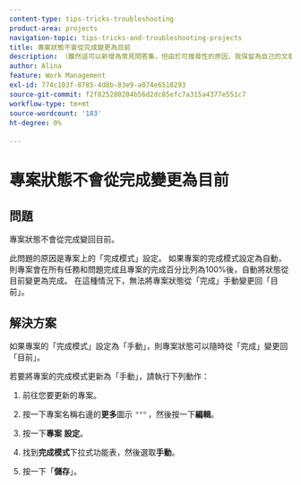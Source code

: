 ```yaml
---
content-type: tips-tricks-troubleshooting
product-area: projects
navigation-topic: tips-tricks-and-troubleshooting-projects
title: 專案狀態不會從完成變更為目前
description: （雖然這可以新增為常見問答集，但由於可搜尋性的原因，我保留為自己的文章）
author: Alina
feature: Work Management
exl-id: 774c103f-8785-4d8b-83e9-a074e6518293
source-git-commit: f2f825280204b56d2dc85efc7a315a4377e551c7
workflow-type: tm+mt
source-wordcount: '183'
ht-degree: 0%

---
```


# 專案狀態不會從完成變更為目前

<!--
<p data-mc-conditions="QuicksilverOrClassic.Draft mode">(Although this can be added as an FAQ, I have left this as its own article for search-ability reasons)</p>
-->

## 問題

專案狀態不會從完成變回目前。

此問題的原因是專案上的「完成模式」設定。 如果專案的完成模式設定為自動，則專案會在所有任務和問題完成且專案的完成百分比列為100%後，自動將狀態從目前變更為完成。 在這種情況下，無法將專案狀態從「完成」手動變更回「目前」。

## 解決方案

如果專案的「完成模式」設定為「手動」，則專案狀態可以隨時從「完成」變更回「目前」。

若要將專案的完成模式更新為「手動」，請執行下列動作：

1. 前往您要更新的專案。
1. 按一下專案名稱右邊的&#x200B;**更多**&#x200B;圖示![](assets/more-icon.png)，然後按一下&#x200B;**編輯**。
1. 按一下&#x200B;**專案** **設定**。

1. 找到&#x200B;**完成模式**&#x200B;下拉式功能表，然後選取&#x200B;**手動**。

1. 按一下「**儲存**」。
